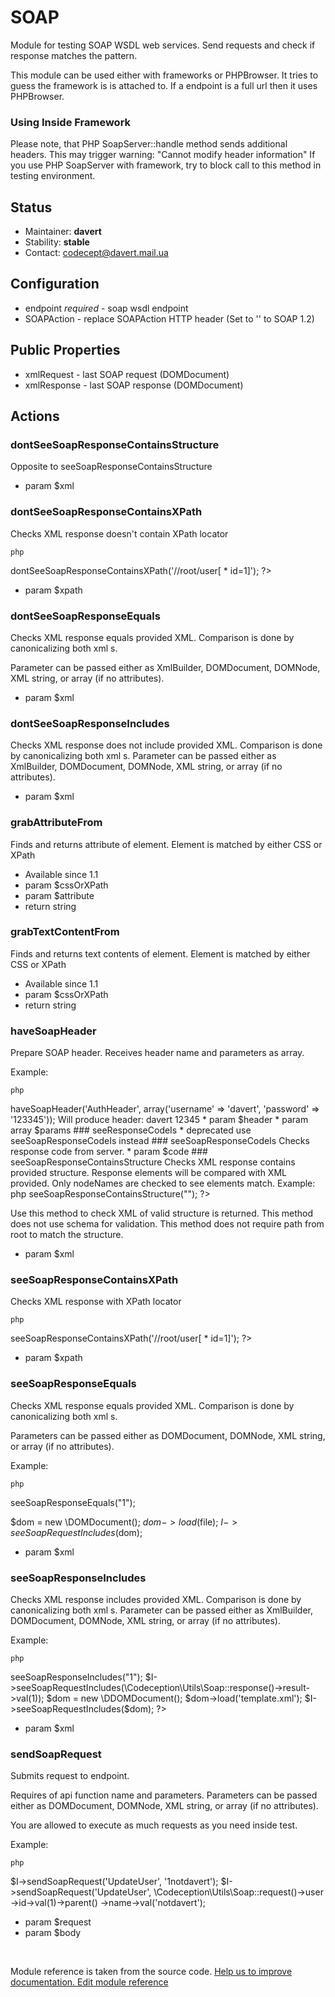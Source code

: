 # SOAP


Module for testing SOAP WSDL web services.
Send requests and check if response matches the pattern.

This module can be used either with frameworks or PHPBrowser.
It tries to guess the framework is is attached to.
If a endpoint is a full url then it uses PHPBrowser.

### Using Inside Framework

Please note, that PHP SoapServer::handle method sends additional headers.
This may trigger warning: "Cannot modify header information"
If you use PHP SoapServer with framework, try to block call to this method in testing environment.

## Status

* Maintainer: **davert**
* Stability: **stable**
* Contact: codecept@davert.mail.ua

## Configuration

* endpoint *required* - soap wsdl endpoint
* SOAPAction - replace SOAPAction HTTP header (Set to '' to SOAP 1.2)

## Public Properties

* xmlRequest - last SOAP request (DOMDocument)
* xmlResponse - last SOAP response (DOMDocument)



## Actions

### dontSeeSoapResponseContainsStructure
 
Opposite to  seeSoapResponseContainsStructure 
 *  param  $xml


### dontSeeSoapResponseContainsXPath
 
Checks XML response doesn't contain XPath locator

    php
<?php
$I->dontSeeSoapResponseContainsXPath('//root/user[ *  id=1]');  
?>
   

 *  param  $xpath


### dontSeeSoapResponseEquals
 
Checks XML response equals provided XML.
Comparison is done by canonicalizing both xml s.

Parameter can be passed either as XmlBuilder, DOMDocument, DOMNode, XML string, or array (if no attributes).

 *  param  $xml


### dontSeeSoapResponseIncludes
 
Checks XML response does not include provided XML.
Comparison is done by canonicalizing both xml s.
Parameter can be passed either as XmlBuilder, DOMDocument, DOMNode, XML string, or array (if no attributes).

 *  param  $xml


### grabAttributeFrom
 
Finds and returns attribute of element.
Element is matched by either CSS or XPath

 *  Available since  1.1
 *  param  $cssOrXPath
 *  param  $attribute
 *  return  string


### grabTextContentFrom
 
Finds and returns text contents of element.
Element is matched by either CSS or XPath

 *  Available since  1.1
 *  param  $cssOrXPath
 *  return  string


### haveSoapHeader
 
Prepare SOAP header.
Receives header name and parameters as array.

Example:

    php
<?php
$I->haveSoapHeader('AuthHeader', array('username' => 'davert', 'password' => '123345'));
   

Will produce header:

   
   <soapenv:Header>
     <SessionHeader>
     <AuthHeader>
         <username>davert</username>
         <password>12345</password>
     </AuthHeader>
  </soapenv:Header>
   

 *  param  $header
 *  param array  $params


### seeResponseCodeIs
 
 *  deprecated   use seeSoapResponseCodeIs instead


### seeSoapResponseCodeIs
 
Checks response code from server.

 *  param  $code


### seeSoapResponseContainsStructure
 
Checks XML response contains provided structure.
Response elements will be compared with XML provided.
Only nodeNames are checked to see elements match.

Example:

    php
<?php

$I->seeSoapResponseContainsStructure("<query><name></name></query>");
?>
   

Use this method to check XML of valid structure is returned.
This method does not use schema for validation.
This method does not require path from root to match the structure.

 *  param  $xml


### seeSoapResponseContainsXPath
 
Checks XML response with XPath locator

    php
<?php
$I->seeSoapResponseContainsXPath('//root/user[ *  id=1]');  
?>
   

 *  param  $xpath


### seeSoapResponseEquals
 
Checks XML response equals provided XML.
Comparison is done by canonicalizing both xml s.

Parameters can be passed either as DOMDocument, DOMNode, XML string, or array (if no attributes).

Example:

    php
<?php
$I->seeSoapResponseEquals("<?xml version="1.0" encoding="UTF-8"?><SOAP-ENV:Envelope><SOAP-ENV:Body><result>1</result></SOAP-ENV:Envelope>");

$dom = new \DOMDocument();
$dom->load($file);
$I->seeSoapRequestIncludes($dom);

   

 *  param  $xml


### seeSoapResponseIncludes
 
Checks XML response includes provided XML.
Comparison is done by canonicalizing both xml s.
Parameter can be passed either as XmlBuilder, DOMDocument, DOMNode, XML string, or array (if no attributes).

Example:

    php
<?php
$I->seeSoapResponseIncludes("<result>1</result>");
$I->seeSoapRequestIncludes(\Codeception\Utils\Soap::response()->result->val(1));

$dom = new \DDOMDocument();
$dom->load('template.xml');
$I->seeSoapRequestIncludes($dom);
?>
   

 *  param  $xml


### sendSoapRequest
 
Submits request to endpoint.

Requires of api function name and parameters.
Parameters can be passed either as DOMDocument, DOMNode, XML string, or array (if no attributes).

You are allowed to execute as much requests as you need inside test.

Example:

    php
$I->sendSoapRequest('UpdateUser', '<user><id>1</id><name>notdavert</name></user>');
$I->sendSoapRequest('UpdateUser', \Codeception\Utils\Soap::request()->user
  ->id->val(1)->parent()
  ->name->val('notdavert');
   

 *  param  $request
 *  param  $body

<p>&nbsp;</p><div class="alert alert-warning">Module reference is taken from the source code. <a href="https://github.com/Codeception/Codeception/tree/2.2/src/Codeception/Module/SOAP.php">Help us to improve documentation. Edit module reference</a></div>
